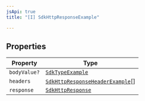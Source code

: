 ```yaml
---
jsApi: true
title: "[I] SdkHttpResponseExample"

---
```

## Properties

| Property | Type |
| ------ | ------ |
| `bodyValue?` | [`SdkTypeExample`](../type-aliases/SdkTypeExample.md) |
| `headers` | [`SdkHttpResponseHeaderExample`](SdkHttpResponseHeaderExample.md)[] |
| `response` | [`SdkHttpResponse`](SdkHttpResponse.md) |
